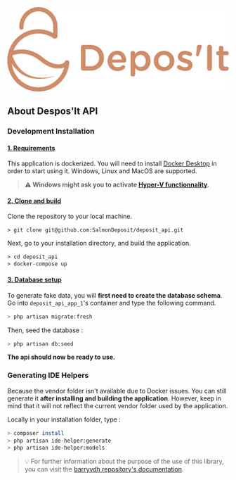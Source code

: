 ![img](../src/public/img/logo_salmon.png)

## About Despos'It API

### Development Installation

#### <ins>1. Requirements</ins>

This application is dockerized. You will need to install [Docker Desktop](https://www.docker.com/products/docker-desktop/) in order to start using it. Windows, Linux and MacOS are supported.
> **⚠️ Windows might ask you to activate [Hyper-V functionnality](https://learn.microsoft.com/en-us/virtualization/hyper-v-on-windows/quick-start/enable-hyper-v).**

#### <ins>2. Clone and build</ins>

Clone the repository to your local machine.
```shell
> git clone git@github.com:SalmonDeposit/deposit_api.git
```
Next, go to your installation directory, and build the application.
```shell
> cd deposit_api
> docker-compose up
```

#### <ins>3. Database setup</ins>

To generate fake data, you will **first need to create the database schema**. Go into `deposit_api_app_1`'s container and type the following command.
```bash
> php artisan migrate:fresh
```
Then, seed the database :
```bash
> php artisan db:seed
```
**The api should now be ready to use.**
### Generating IDE Helpers
Because the vendor folder isn't available due to Docker issues. You can still generate it **after installing and building the application**. However, keep in mind that it will not reflect the current vendor folder used by the application.

Locally in your installation folder, type :
```bash
> composer install
> php artisan ide-helper:generate
> php artisan ide-helper:models
```
> 💡 For further information about the purpose of the use of this library, you can visit the [barryvdh repository's documentation](https://github.com/barryvdh/laravel-ide-helper).
